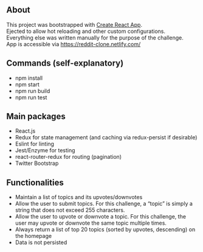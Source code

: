 ## About
This project was bootstrapped with [Create React App](https://github.com/facebookincubator/create-react-app).  
Ejected to allow hot reloading and other custom configurations.  
Everything else was written manually for the purpose of the challenge.  
App is accessible via https://reddit-clone.netlify.com/

## Commands (self-explanatory)
- npm install
- npm start
- npm run build
- npm run test

## Main packages
- React.js
- Redux for state management (and caching via redux-persist if desirable)
- Eslint for linting
- Jest/Enzyme for testing
- react-router-redux for routing (pagination)
- Twitter Bootstrap

## Functionalities
- Maintain a list of topics and its upvotes/downvotes
- Allow the user to submit topics. For this challenge, a “topic” is simply a string that does not exceed 255 characters.
- Allow the user to upvote or downvote a topic. For this challenge, the user may upvote or downvote the same topic multiple times.
- Always return a list of top 20 topics (sorted by upvotes, descending) on the homepage
- Data is not persisted
